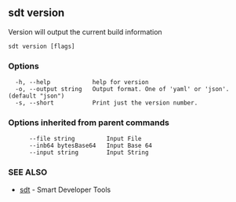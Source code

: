 ## sdt version

Version will output the current build information

```
sdt version [flags]
```

### Options

```
  -h, --help            help for version
  -o, --output string   Output format. One of 'yaml' or 'json'. (default "json")
  -s, --short           Print just the version number.
```

### Options inherited from parent commands

```
      --file string         Input File
      --inb64 bytesBase64   Input Base 64
      --input string        Input String
```

### SEE ALSO

* [sdt](sdt.md)	 - Smart Developer Tools

